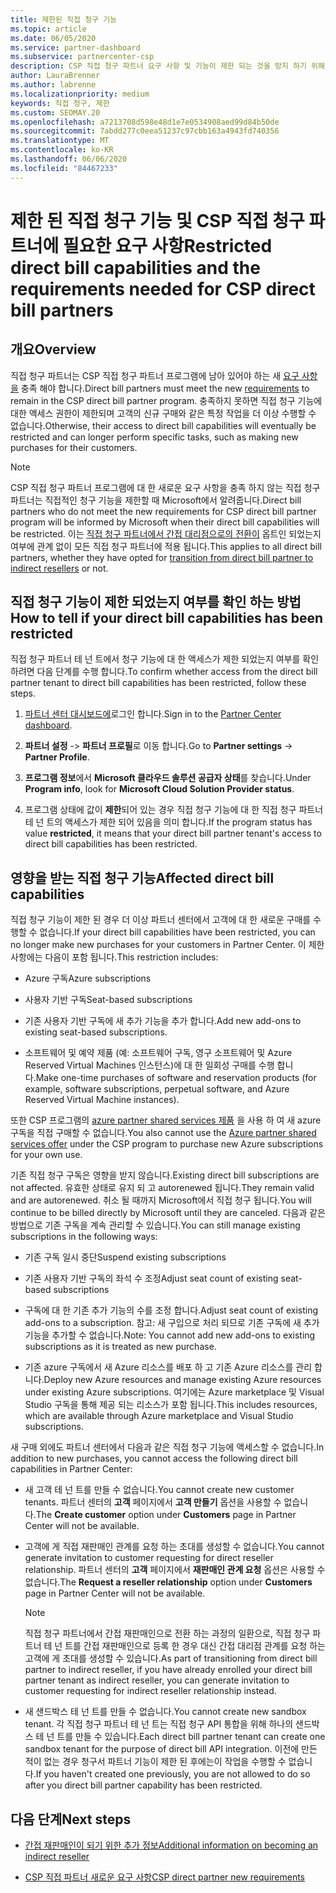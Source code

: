 ```yaml
---
title: 제한된 직접 청구 기능
ms.topic: article
ms.date: 06/05/2020
ms.service: partner-dashboard
ms.subservice: partnercenter-csp
description: CSP 직접 청구 파트너 요구 사항 및 기능이 제한 되는 것을 방지 하기 위해 수행할 작업에 대해 알아봅니다. 기능이 제한 되었는지 확인 합니다.
author: LauraBrenner
ms.author: labrenne
ms.localizationpriority: medium
keywords: 직접 청구, 제한
ms.custom: SEOMAY.20
ms.openlocfilehash: a7213708d598e48d1e7e0534908aed99d84b50de
ms.sourcegitcommit: 7abdd277c0eea51237c97cbb163a4943fd740356
ms.translationtype: MT
ms.contentlocale: ko-KR
ms.lasthandoff: 06/06/2020
ms.locfileid: "84467233"
---
```

# <a name="restricted-direct-bill-capabilities-and-the-requirements-needed-for-csp-direct-bill-partners"></a><span data-ttu-id="e8093-105">제한 된 직접 청구 기능 및 CSP 직접 청구 파트너에 필요한 요구 사항</span><span class="sxs-lookup"><span data-stu-id="e8093-105">Restricted direct bill capabilities and the requirements needed for CSP direct bill partners</span></span>  

## <a name="overview"></a><span data-ttu-id="e8093-106">개요</span><span class="sxs-lookup"><span data-stu-id="e8093-106">Overview</span></span>

<span data-ttu-id="e8093-107">직접 청구 파트너는 CSP 직접 청구 파트너 프로그램에 남아 있어야 하는 새 [요구 사항을](direct-partner-new-requirements.md) 충족 해야 합니다.</span><span class="sxs-lookup"><span data-stu-id="e8093-107">Direct bill partners must meet the new [requirements](direct-partner-new-requirements.md) to remain in the CSP direct bill partner program.</span></span> <span data-ttu-id="e8093-108">충족하지 못하면 직접 청구 기능에 대한 액세스 권한이 제한되며 고객의 신규 구매와 같은 특정 작업을 더 이상 수행할 수 없습니다.</span><span class="sxs-lookup"><span data-stu-id="e8093-108">Otherwise, their access to direct bill capabilities will eventually be restricted and can longer perform specific tasks, such as making new purchases for their customers.</span></span>

> [!Note]
> <span data-ttu-id="e8093-109">CSP 직접 청구 파트너 프로그램에 대 한 새로운 요구 사항을 충족 하지 않는 직접 청구 파트너는 직접적인 청구 기능을 제한할 때 Microsoft에서 알려줍니다.</span><span class="sxs-lookup"><span data-stu-id="e8093-109">Direct bill partners who do not meet the new requirements for CSP direct bill partner program will be informed by Microsoft when their direct bill capabilities will be restricted.</span></span> <span data-ttu-id="e8093-110">이는 [직접 청구 파트너에서 간접 대리점으로의 전환이](transition-direct-to-indirect.md) 옵트인 되었는지 여부에 관계 없이 모든 직접 청구 파트너에 적용 됩니다.</span><span class="sxs-lookup"><span data-stu-id="e8093-110">This applies to all direct bill partners, whether they have opted for [transition from direct bill partner to indirect resellers](transition-direct-to-indirect.md) or not.</span></span>  

## <a name="how-to-tell-if-your-direct-bill-capabilities-has-been-restricted"></a><span data-ttu-id="e8093-111">직접 청구 기능이 제한 되었는지 여부를 확인 하는 방법</span><span class="sxs-lookup"><span data-stu-id="e8093-111">How to tell if your direct bill capabilities has been restricted</span></span>

<span data-ttu-id="e8093-112">직접 청구 파트너 테 넌 트에서 청구 기능에 대 한 액세스가 제한 되었는지 여부를 확인 하려면 다음 단계를 수행 합니다.</span><span class="sxs-lookup"><span data-stu-id="e8093-112">To confirm whether access from the direct bill partner tenant to direct bill capabilities has been restricted, follow these steps.</span></span>

1. <span data-ttu-id="e8093-113">[파트너 센터 대시보드에](https://partner.microsoft.com/dashboard)로그인 합니다.</span><span class="sxs-lookup"><span data-stu-id="e8093-113">Sign in to the [Partner Center dashboard](https://partner.microsoft.com/dashboard).</span></span>

2. <span data-ttu-id="e8093-114">**파트너 설정**  ->  **파트너 프로필**로 이동 합니다.</span><span class="sxs-lookup"><span data-stu-id="e8093-114">Go to **Partner settings** -> **Partner Profile**.</span></span>

3. <span data-ttu-id="e8093-115">**프로그램 정보**에서 **Microsoft 클라우드 솔루션 공급자 상태**를 찾습니다.</span><span class="sxs-lookup"><span data-stu-id="e8093-115">Under **Program info**, look for **Microsoft Cloud Solution Provider status**.</span></span>

4. <span data-ttu-id="e8093-116">프로그램 상태에 값이 **제한**되어 있는 경우 직접 청구 기능에 대 한 직접 청구 파트너 테 넌 트의 액세스가 제한 되어 있음을 의미 합니다.</span><span class="sxs-lookup"><span data-stu-id="e8093-116">If the program status has value **restricted**, it means that your direct bill partner tenant's access to direct bill capabilities has been restricted.</span></span>

## <a name="affected-direct-bill-capabilities"></a><span data-ttu-id="e8093-117">영향을 받는 직접 청구 기능</span><span class="sxs-lookup"><span data-stu-id="e8093-117">Affected direct bill capabilities</span></span>

<span data-ttu-id="e8093-118">직접 청구 기능이 제한 된 경우 더 이상 파트너 센터에서 고객에 대 한 새로운 구매를 수행할 수 없습니다.</span><span class="sxs-lookup"><span data-stu-id="e8093-118">If your direct bill capabilities have been restricted, you can no longer make new purchases for your customers in Partner Center.</span></span> <span data-ttu-id="e8093-119">이 제한 사항에는 다음이 포함 됩니다.</span><span class="sxs-lookup"><span data-stu-id="e8093-119">This restriction includes:</span></span>

- <span data-ttu-id="e8093-120">Azure 구독</span><span class="sxs-lookup"><span data-stu-id="e8093-120">Azure subscriptions</span></span>

- <span data-ttu-id="e8093-121">사용자 기반 구독</span><span class="sxs-lookup"><span data-stu-id="e8093-121">Seat-based subscriptions</span></span>

- <span data-ttu-id="e8093-122">기존 사용자 기반 구독에 새 추가 기능을 추가 합니다.</span><span class="sxs-lookup"><span data-stu-id="e8093-122">Add new add-ons to existing seat-based subscriptions.</span></span>

- <span data-ttu-id="e8093-123">소프트웨어 및 예약 제품 (예: 소프트웨어 구독, 영구 소프트웨어 및 Azure Reserved Virtual Machines 인스턴스)에 대 한 일회성 구매를 수행 합니다.</span><span class="sxs-lookup"><span data-stu-id="e8093-123">Make one-time purchases of software and reservation products (for example, software subscriptions, perpetual software, and Azure Reserved Virtual Machine instances).</span></span>

<span data-ttu-id="e8093-124">또한 CSP 프로그램의 [azure partner shared services 제품](shared-services.md) 을 사용 하 여 새 azure 구독을 직접 구매할 수 없습니다.</span><span class="sxs-lookup"><span data-stu-id="e8093-124">You also cannot use the [Azure partner shared services offer](shared-services.md) under the CSP program to purchase new Azure subscriptions for your own use.</span></span>

<span data-ttu-id="e8093-125">기존 직접 청구 구독은 영향을 받지 않습니다.</span><span class="sxs-lookup"><span data-stu-id="e8093-125">Existing direct bill subscriptions are not affected.</span></span> <span data-ttu-id="e8093-126">유효한 상태로 유지 되 고 autorenewed 됩니다.</span><span class="sxs-lookup"><span data-stu-id="e8093-126">They remain valid and are autorenewed.</span></span> <span data-ttu-id="e8093-127">취소 될 때까지 Microsoft에서 직접 청구 됩니다.</span><span class="sxs-lookup"><span data-stu-id="e8093-127">You will continue to be billed directly by Microsoft until they are canceled.</span></span> <span data-ttu-id="e8093-128">다음과 같은 방법으로 기존 구독을 계속 관리할 수 있습니다.</span><span class="sxs-lookup"><span data-stu-id="e8093-128">You can still manage existing subscriptions in the following ways:</span></span>

- <span data-ttu-id="e8093-129">기존 구독 일시 중단</span><span class="sxs-lookup"><span data-stu-id="e8093-129">Suspend existing subscriptions</span></span>

- <span data-ttu-id="e8093-130">기존 사용자 기반 구독의 좌석 수 조정</span><span class="sxs-lookup"><span data-stu-id="e8093-130">Adjust seat count of existing seat-based subscriptions</span></span>

- <span data-ttu-id="e8093-131">구독에 대 한 기존 추가 기능의 수를 조정 합니다.</span><span class="sxs-lookup"><span data-stu-id="e8093-131">Adjust seat count of existing add-ons to a subscription.</span></span> <span data-ttu-id="e8093-132">참고: 새 구입으로 처리 되므로 기존 구독에 새 추가 기능을 추가할 수 없습니다.</span><span class="sxs-lookup"><span data-stu-id="e8093-132">Note: You cannot add new add-ons to existing subscriptions as it is treated as new purchase.</span></span>

- <span data-ttu-id="e8093-133">기존 azure 구독에서 새 Azure 리소스를 배포 하 고 기존 Azure 리소스를 관리 합니다.</span><span class="sxs-lookup"><span data-stu-id="e8093-133">Deploy new Azure resources and manage existing Azure resources under existing Azure subscriptions.</span></span> <span data-ttu-id="e8093-134">여기에는 Azure marketplace 및 Visual Studio 구독을 통해 제공 되는 리소스가 포함 됩니다.</span><span class="sxs-lookup"><span data-stu-id="e8093-134">This includes resources, which are available through Azure marketplace and Visual Studio subscriptions.</span></span>

<span data-ttu-id="e8093-135">새 구매 외에도 파트너 센터에서 다음과 같은 직접 청구 기능에 액세스할 수 없습니다.</span><span class="sxs-lookup"><span data-stu-id="e8093-135">In addition to new purchases, you cannot access the following direct bill capabilities in Partner Center:</span></span>

- <span data-ttu-id="e8093-136">새 고객 테 넌 트를 만들 수 없습니다.</span><span class="sxs-lookup"><span data-stu-id="e8093-136">You cannot create new customer tenants.</span></span> <span data-ttu-id="e8093-137">파트너 센터의 **고객** 페이지에서 **고객 만들기** 옵션을 사용할 수 없습니다.</span><span class="sxs-lookup"><span data-stu-id="e8093-137">The **Create customer** option under **Customers** page in Partner Center will not be available.</span></span>

- <span data-ttu-id="e8093-138">고객에 게 직접 재판매인 관계를 요청 하는 초대를 생성할 수 없습니다.</span><span class="sxs-lookup"><span data-stu-id="e8093-138">You cannot generate invitation to customer requesting for direct reseller relationship.</span></span> <span data-ttu-id="e8093-139">파트너 센터의 **고객** 페이지에서 **재판매인 관계 요청** 옵션은 사용할 수 없습니다.</span><span class="sxs-lookup"><span data-stu-id="e8093-139">The **Request a reseller relationship** option under **Customers** page in Partner Center will not be available.</span></span>

    >[!Note]
    ><span data-ttu-id="e8093-140">직접 청구 파트너에서 간접 재판매인으로 전환 하는 과정의 일환으로, 직접 청구 파트너 테 넌 트를 간접 재판매인으로 등록 한 경우 대신 간접 대리점 관계를 요청 하는 고객에 게 초대를 생성할 수 있습니다.</span><span class="sxs-lookup"><span data-stu-id="e8093-140">As part of transitioning from direct bill partner to indirect reseller, if you have already enrolled your direct bill partner tenant as indirect reseller, you can generate invitation to customer requesting for indirect reseller relationship instead.</span></span>

- <span data-ttu-id="e8093-141">새 샌드박스 테 넌 트를 만들 수 없습니다.</span><span class="sxs-lookup"><span data-stu-id="e8093-141">You cannot create new sandbox tenant.</span></span> <span data-ttu-id="e8093-142">각 직접 청구 파트너 테 넌 트는 직접 청구 API 통합을 위해 하나의 샌드박스 테 넌 트를 만들 수 있습니다.</span><span class="sxs-lookup"><span data-stu-id="e8093-142">Each direct bill partner tenant can create one sandbox tenant for the purpose of direct bill API integration.</span></span> <span data-ttu-id="e8093-143">이전에 만든 적이 없는 경우 청구서 파트너 기능이 제한 된 후에는이 작업을 수행할 수 없습니다.</span><span class="sxs-lookup"><span data-stu-id="e8093-143">If you haven't created one previously, you are not allowed to do so after you direct bill partner capability has been restricted.</span></span>  

## <a name="next-steps"></a><span data-ttu-id="e8093-144">다음 단계</span><span class="sxs-lookup"><span data-stu-id="e8093-144">Next steps</span></span>

- [<span data-ttu-id="e8093-145">간접 재판매인이 되기 위한 추가 정보</span><span class="sxs-lookup"><span data-stu-id="e8093-145">Additional information on becoming an indirect reseller</span></span>](https://assetsprod.microsoft.com/csp-directbill-to-indirect-transition.pdf)

- [<span data-ttu-id="e8093-146">CSP 직접 파트너 새로운 요구 사항</span><span class="sxs-lookup"><span data-stu-id="e8093-146">CSP direct partner new requirements</span></span>](direct-partner-new-requirements.md)